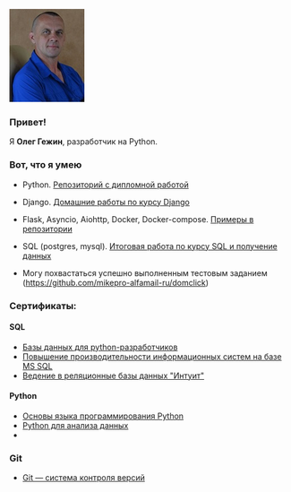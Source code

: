 ![Олег Гежин. Oleg Gezhin.](./my_photo_m.jpg)

### Привет!

Я <b>Олег Гежин</b>, разработчик на Python.

### Вот, что я умею

- Python. [Репозиторий с дипломной работой](https://github.com/mikepro-alfamail-ru/py-39_diplom)

- Django. [Домашние работы по курсу Django](https://github.com/mikepro-alfamail-ru/dj-18-hw)

- Flask, Asyncio, Aiohttp, Docker, Docker-compose. [Примеры в репозитории](https://github.com/mikepro-alfamail-ru/webpy-6-homeworks)

- SQL (postgres, mysql). [Итоговая работа по курсу SQL и получение данных](https://github.com/mikepro-alfamail-ru/sql-29-final)

- Могу похвастаться успешно выполненным тестовым заданием (https://github.com/mikepro-alfamail-ru/domclick)

### Сертификаты:
   #### SQL
   
   - [Базы данных для python-разработчиков](https://github.com/OlegGezhin/OlegGezhin/blob/main/SQL%20%D0%BD%D0%B5%D1%82%D0%BE%D0%BB%D0%BE%D0%B3%D0%B8%D1%8F.pdf)
   - [Повышение производительности информационных систем на базе MS SQL](https://github.com/OlegGezhin/OlegGezhin/blob/main/MS%20SQL.jpg)
   - [Ведение в реляционные базы данных "Интуит"](https://github.com/OlegGezhin/OlegGezhin/blob/main/DB.jpg)

   #### Python
   
   - [Основы языка программирования Python](https://github.com/OlegGezhin/OlegGezhin/blob/main/Python%20Netology.pdf)
   - [Python для анализа данных](https://github.com/OlegGezhin/OlegGezhin/blob/main/Python%20DA.pdf)
   - 
  ### Git
  
  - [Git — система контроля версий](https://github.com/OlegGezhin/OlegGezhin/blob/main/Git%20%D0%9D%D0%B5%D1%82%D0%BE%D0%BB%D0%BE%D0%B3%D0%B8%D1%8F.pdf)
